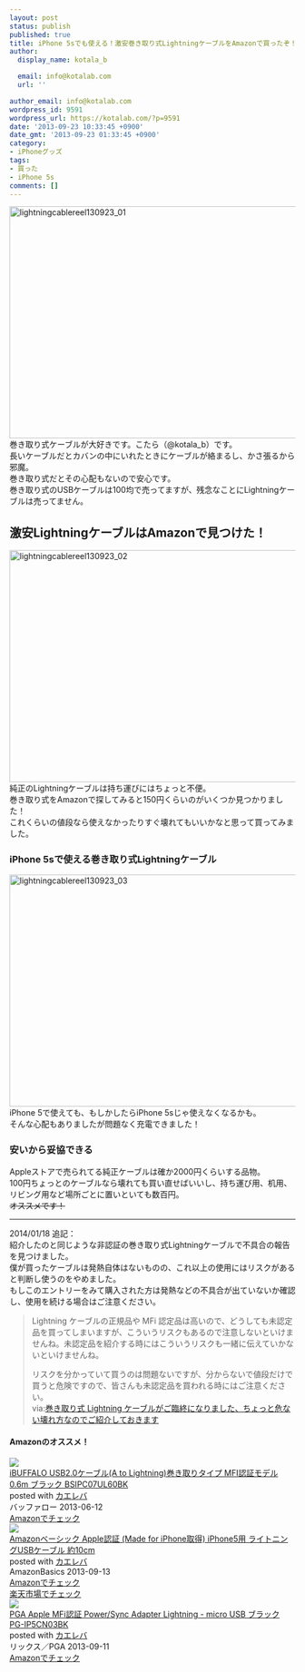 ```yaml
---
layout: post
status: publish
published: true
title: iPhone 5sでも使える！激安巻き取り式LightningケーブルをAmazonで買ったぞ！
author:
  display_name: kotala_b

  email: info@kotalab.com
  url: ''

author_email: info@kotalab.com
wordpress_id: 9591
wordpress_url: https://kotalab.com/?p=9591
date: '2013-09-23 10:33:45 +0900'
date_gmt: '2013-09-23 01:33:45 +0900'
category:
- iPhoneグッズ
tags:
- 買った
- iPhone 5s
comments: []
---
```

<p><img src="https://kotalab.com/wp-content/uploads/lightningcablereel130923_01-546x409.jpg" alt="lightningcablereel130923_01" width="546" height="409" class="alignnone size-large wp-image-9594" /><br />
巻き取り式ケーブルが大好きです。こたら（@kotala_b）です。<br />
長いケーブルだとカバンの中にいれたときにケーブルが絡まるし、かさ張るから邪魔。<br />
巻き取り式だとその心配もないので安心です。<br />
巻き取り式のUSBケーブルは100均で売ってますが、残念なことにLightningケーブルは売ってません。<br />
<!--more--></p>
<h2>激安LightningケーブルはAmazonで見つけた！</h2>
<p><img src="https://kotalab.com/wp-content/uploads/lightningcablereel130923_02-546x409.jpg" alt="lightningcablereel130923_02" width="546" height="409" class="alignnone size-large wp-image-9593" /><br />
純正のLightningケーブルは持ち運びにはちょっと不便。<br />
巻き取り式をAmazonで探してみると150円くらいのがいくつか見つかりました！<br />
これくらいの値段なら使えなかったりすぐ壊れてもいいかなと思って買ってみました。</p>
<h3>iPhone 5sで使える巻き取り式Lightningケーブル</h3>
<p><img src="https://kotalab.com/wp-content/uploads/lightningcablereel130923_03-546x409.jpg" alt="lightningcablereel130923_03" width="546" height="409" class="alignnone size-large wp-image-9592" /><br />
iPhone 5で使えても、もしかしたらiPhone 5sじゃ使えなくなるかも。<br />
そんな心配もありましたが問題なく充電できました！</p>
<h3>安いから妥協できる</h3>
<p>Appleストアで売られてる純正ケーブルは確か2000円くらいする品物。<br />
100円ちょっとのケーブルなら壊れても買い直せばいいし、持ち運び用、机用、リビング用など場所ごとに置いといても数百円。<br />
<del datetime="2014-01-18T00:38:09+00:00">オススメです！</del></p>
<hr>
<p>2014/01/18 追記：<br />
紹介したのと同じような非認証の巻き取り式Lightningケーブルで不具合の報告を見つけました。<br />
僕が買ったケーブルは発熱自体はないものの、これ以上の使用にはリスクがあると判断し使うのをやめました。<br />
もしこのエントリーをみて購入された方は発熱などの不具合が出ていないか確認し、使用を続ける場合はご注意ください。</p>
<blockquote><p>Lightning ケーブルの正規品や MFi 認定品は高いので、どうしても未認定品を買ってしまいますが、こういうリスクもあるので注意しないといけませんね。未認定品を紹介する時にはこういうリスクも一緒に伝えていかないといけませんね。</p>
<p>リスクを分かっていて買うのは問題ないですが、分からないで値段だけで買うと危険ですので、皆さんも未認定品を買われる時にはご注意ください。<br />
via:<a href="http://azur256.com/archives/10414" target="_blank">巻き取り式 Lightning ケーブルがご臨終になりました、ちょっと危ない壊れ方なのでご紹介しておきます</a><a href="https://b.hatena.ne.jp/entry/http://azur256.com/archives/10414" target="_blank"><img border="0" src="https://b.hatena.ne.jp/entry/image/http://azur256.com/archives/10414" alt="" /></a>
</p></blockquote>
<h4 class="aam">Amazonのオススメ！</h4>
<div class="kaerebalink-box">
<div class="kaerebalink-image"><a href="https://www.amazon.co.jp/exec/obidos/ASIN/B00D68HLIC/same-22/ref=nosim/" rel="nofollow" target="_blank"><img src="https://images-fe.ssl-images-amazon.com/images/I/31WVmLmsYmL._SL160_.jpg" style="border: none;" /></a></div>
<div class="kaerebalink-info">
<div class="kaerebalink-name"><a href="https://www.amazon.co.jp/exec/obidos/ASIN/B00D68HLIC/same-22/ref=nosim/" rel="nofollow" target="_blank">iBUFFALO USB2.0ケーブル(A to Lightning)巻き取りタイプ MFI認証モデル 0.6m ブラック BSIPC07UL60BK</a>
<div class="kaerebalink-powered-date">posted with <a href="https://kaereba.com" rel="nofollow" target="_blank">カエレバ</a></div>
</div>
<div class="kaerebalink-detail"> バッファロー 2013-06-12    </div>
<div class="kaerebalink-link1">
<div class="shoplinkamazon"><a href="https://www.amazon.co.jp/gp/search?keywords=USB2.0&__mk_ja_JP=%83J%83%5E%83J%83i&tag=same-22" rel="nofollow" target="_blank" title="アマゾン" >Amazonでチェック</a></div>
</div>
</div>
<div class="booklink-footer"></div>
</div>
<div class="kaerebalink-box">
<div class="kaerebalink-image"><a href="https://www.amazon.co.jp/exec/obidos/ASIN/B00B5RGAWY/same-22/ref=nosim/" rel="nofollow" target="_blank"><img src="https://images-fe.ssl-images-amazon.com/images/I/41Y35nlVMwL._SL160_.jpg" style="border: none;" /></a></div>
<div class="kaerebalink-info">
<div class="kaerebalink-name"><a href="https://www.amazon.co.jp/exec/obidos/ASIN/B00B5RGAWY/same-22/ref=nosim/" rel="nofollow" target="_blank">Amazonベーシック Apple認証 (Made for iPhone取得) iPhone5用 ライトニングUSBケーブル 約10cm</a>
<div class="kaerebalink-powered-date">posted with <a href="https://kaereba.com" rel="nofollow" target="_blank">カエレバ</a></div>
</div>
<div class="kaerebalink-detail"> AmazonBasics 2013-09-13    </div>
<div class="kaerebalink-link1">
<div class="shoplinkamazon"><a href="https://www.amazon.co.jp/gp/search?keywords=Made%20for%20iPhone%8E%E6%93%BE&__mk_ja_JP=%83J%83%5E%83J%83i&tag=same-22" rel="nofollow" target="_blank" title="アマゾン" >Amazonでチェック</a></div>
<div class="shoplinkrakuten"><a href="http://c.af.moshimo.com/af/c/click?a_id=374939&p_id=54&pc_id=54&pl_id=616&s_v=b5Rz2P0601xu&url=http%3A%2F%2Fsearch.rakuten.co.jp%2Fsearch%2Fmall%2FMade%2520for%2520iPhone%25E5%258F%2596%25E5%25BE%2597%2F-%2Ff.1-p.1-s.1-sf.0-st.A-v.2%3Fx%3D0" rel="nofollow" target="_blank" title="楽天市場" >楽天市場でチェック</a></div>
</div>
</div>
<div class="booklink-footer"></div>
</div>
<div class="kaerebalink-box">
<div class="kaerebalink-image"><a href="https://www.amazon.co.jp/exec/obidos/ASIN/B00F4SAYEU/same-22/ref=nosim/" rel="nofollow" target="_blank"><img src="https://images-fe.ssl-images-amazon.com/images/I/31ArfnrkjeL._SL160_.jpg" style="border: none;" /></a></div>
<div class="kaerebalink-info">
<div class="kaerebalink-name"><a href="https://www.amazon.co.jp/exec/obidos/ASIN/B00F4SAYEU/same-22/ref=nosim/" rel="nofollow" target="_blank">PGA Apple MFi認証 Power/Sync Adapter Lightning - micro USB ブラック PG-IP5CN03BK</a>
<div class="kaerebalink-powered-date">posted with <a href="https://kaereba.com" rel="nofollow" target="_blank">カエレバ</a></div>
</div>
<div class="kaerebalink-detail"> リックス／PGA 2013-09-11    </div>
<div class="kaerebalink-link1">
<div class="shoplinkamazon"><a href="https://www.amazon.co.jp/gp/search?keywords=Sync%20Adapter%20Lightning%20PGA%20Apple%20MFi%94F%8F%D8&__mk_ja_JP=%83J%83%5E%83J%83i&tag=same-22" rel="nofollow" target="_blank" title="アマゾン" >Amazonでチェック</a></div>
</div>
</div>
<div class="booklink-footer"></div>
</div>
